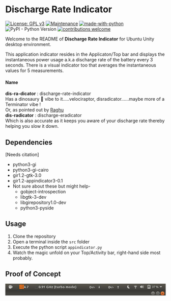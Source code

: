 # Discharge Rate Indicator
[![License: GPL v3](https://img.shields.io/badge/License-GPL%20v3-blue.svg)](https://www.gnu.org/licenses/gpl-3.0)
[![Maintenance](https://img.shields.io/badge/Maintained%3F-yes-green.svg)](https://github.com/armsp/disradicator/graphs/commit-activity)
[![made-with-python](https://img.shields.io/badge/Made%20with-Python-1f425f.svg)](https://www.python.org/)
![PyPI - Python Version](https://img.shields.io/pypi/pyversions/Django.svg)
[![contributions welcome](https://img.shields.io/badge/contributions-welcome-brightgreen.svg?style=flat)](https://github.com/armsp/disradicator/issues)


Welcome to the README of **Discharge Rate Indicator** for Ubuntu Unity desktop environment.  

This application indicator resides in the Applicaton/Top bar and displays the instantaneous power usage a.k.a discharge rate of the battery every 3 seconds. There is a visual indicator too that averages the instantaneous values for 5 measurements. 

#### Name
**dis-ra-dicator** : discharge-rate-indicator  
Has a dinosaury 🦖 vibe to it.....velociraptor, disradicator......maybe more of a Terminator vibe !  
Or, as pointed out by [Raghu](https://github.com/krishraghuram)  
**dis-radicator** : discharge-eradicator  
Which is also accurate as it keeps you aware of your discharge rate thereby helping you slow it down.

## Dependencies
[Needs citation]
* python3-gi
* python3-gi-cairo
* gir1.2-gtk-3.0
* gir1.2-appindicator3-0.1
* Not sure about these but might help-
  - gobject-introspection
  - libgtk-3-dev
  - libgirepository1.0-dev
  - python3-pyside
  
## Usage
1. Clone the repository
2. Open a terminal inside the `src` folder
3. Execute the python script `appindicator.py`
4. Watch the magic unfold on your Top/Activity bar, right-hand side most probably.

## Proof of Concept
![Appindicator](https://github.com/armsp/disradicator/blob/master/docs/movie.gif)

